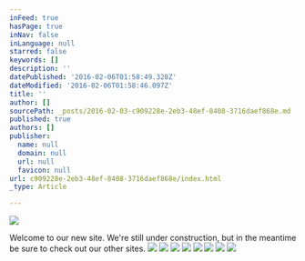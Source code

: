 ```yaml
---
inFeed: true
hasPage: true
inNav: false
inLanguage: null
starred: false
keywords: []
description: ''
datePublished: '2016-02-06T01:58:49.328Z'
dateModified: '2016-02-06T01:58:46.097Z'
title: ''
author: []
sourcePath: _posts/2016-02-03-c909228e-2eb3-48ef-8408-3716daef868e.md
published: true
authors: []
publisher:
  name: null
  domain: null
  url: null
  favicon: null
url: c909228e-2eb3-48ef-8408-3716daef868e/index.html
_type: Article

---
```

![](https://s3-us-west-2.amazonaws.com/the-grid-img/p/414550526b258d4759c3d9c023393f0cb1fc7e3d.jpg)

Welcome to our new site.  We're still under construction, but in the meantime be sure to check out our other sites.
![](https://s3-us-west-2.amazonaws.com/the-grid-img/p/38ba6445eb6721769ed7a59b0559e41076194895.jpg)
![](https://s3-us-west-2.amazonaws.com/the-grid-img/p/290ba4c4785317236e2551d8091c81066baddbca.png)
![](https://s3-us-west-2.amazonaws.com/the-grid-img/p/47d612eb39194652248d5a276d29a860fe5723b8.png)
![](https://s3-us-west-2.amazonaws.com/the-grid-img/p/22f122be7e0117f22cd1925e46a9c878b83c934f.png)
![](https://s3-us-west-2.amazonaws.com/the-grid-img/p/4d053268cdba06118f75a9a104eed6a14958faec.png)
![](https://s3-us-west-2.amazonaws.com/the-grid-img/p/36edfd2214203d3f84c2bc74c35b7c2017db60ee.png)
![](https://s3-us-west-2.amazonaws.com/the-grid-img/p/3a5b5c71b38abfa9eabe7c57027c51823c69977b.jpg)
![](https://s3-us-west-2.amazonaws.com/the-grid-img/p/80019b99cca28bc1792606871c800a225b6598ae.png)